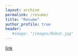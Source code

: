 ```yaml
---
layout: archive
permalink: /resume/
title: "Resume"
author_profile: true
header:
   #image: "/images/Robot.jpg"
---
```

[link](https://raw.githubusercontent.com/SarthakGupta22/SarthakGupta22.github.io/master/images/Resume.pdf)
